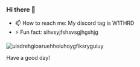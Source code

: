### Hi there 👋

- 📫 How to reach me: My discord tag is W1THRD
- ⚡ Fun fact: sihvsyjfshsvsgjhgshjg

![uisdrehgioaruehhoiuhoygfiksryguiuy](https://i.imgur.com/cek0CRf.png)

Have a good day!
